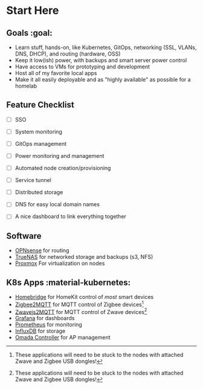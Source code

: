 # Start Here

## Goals :goal:
* Learn stuff, hands-on, like Kubernetes, GitOps, networking (SSL, VLANs, DNS, DHCP), and routing (hardware, OSS)
* Keep it low(ish) power, with backups and smart server power control
* Have access to VMs for prototyping and development
* Host all of my favorite local apps
* Make it all easily deployable and as "highly available" as possible for a homelab

## Feature Checklist
- [ ] SSO
- [ ] System monitoring
- [ ] GitOps management
- [ ] Power monitoring and management
- [ ] Automated node creation/provisioning
- [ ] Service tunnel
- [ ] Distributed storage
- [ ] DNS for easy local domain names
- [ ] A nice dashboard to link everything together


## Software
- [OPNsense](https://opnsense.org) for routing
- [TrueNAS](https://www.truenas.com) for networked storage and backups (s3, NFS)
- [Proxmox](https://www.proxmox.com) For virtualization on nodes

## K8s Apps :material-kubernetes:
- [Homebridge](https://homebridge.io) for HomeKit control of _most_ smart devices
- [Zigbee2MQTT](https://www.zigbee2mqtt.io) for MQTT control of Zigbee devices[^1]
- [Zwavejs2MQTT](https://github.com/zwave-js/zwave-js-ui) for MQTT control of Zwave devices[^1]
- [Grafana](https://grafana.com) for dashboards
- [Prometheus](https://prometheus.io) for monitoring
- [InfluxDB](https://www.influxdata.com) for storage
- [Omada Controller](https://www.tp-link.com/us/business-networking/omada-sdn-controller/omada-software-controller/) for AP management

[^1]: These applications will need to be stuck to the nodes with attached Zwave and Zigbee USB dongles!